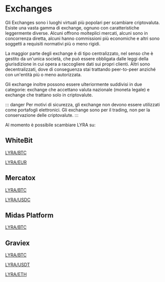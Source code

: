 # Exchanges

Gli Exchanges  sono i luoghi virtuali più popolari per scambiare criptovaluta. Esiste una vasta gamma di exchange, ognuno con caratteristiche leggermente diverse. Alcuni offrono molteplici mercati, alcuni sono in concorrenza diretta, alcuni hanno commissioni più economiche e altri sono soggetti a requisiti normativi più o meno rigidi.

La maggior parte degli exchange è di tipo centralizzato, nel senso che è gestito da un'unica società, che può essere obbligata dalle leggi della giurisdizione in cui opera a raccogliere dati sui propri clienti. Altri sono decentralizzati, dove di conseguenza stai trattando peer-to-peer anziché con un'entità più o meno autorizzata.

Gli exchange inoltre possono essere ulteriormente suddivisi in due categorie: exchange che accettano valuta nazionale (moneta legale) e exchange che trattano solo in criptovalute.

::: danger
Per motivi di sicurezza, gli exchange non devono essere utilizzati come portafogli elettronici. Gli exchange sono per il trading, non per la conservazione delle criptovalute.
:::

Al momento è possibile scambiare LYRA su:

## WhiteBit
[LYRA/BTC](https://whitebit.com/trade/LYRA_BTC)

[LYRA/EUR](https://whitebit.com/trade/LYRA_EUR)

## Mercatox
[LYRA/BTC](https://mercatox.com/exchange/LYRA/BTC)

[LYRA/USDC](https://mercatox.com/exchange/LYRA/USDC)


## Midas Platform
[LYRA/BTC](https://midas.investments/exchange/LYRA/BTC)

## Graviex
[LYRA/BTC](https://graviex.net/markets/lyrabtc)

[LYRA/USDT](https://graviex.net/markets/lyrausdt)

[LYRA/ETH](https://graviex.net/markets/lyraeth)